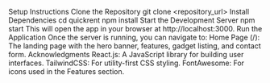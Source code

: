 Setup Instructions
Clone the Repository git clone <repository_url>
Install Dependencies cd quickrent npm install
Start the Development Server npm start This will open the app in your browser at http://localhost:3000.
Run the Application Once the server is running, you can navigate to: Home Page (/): The landing page with the hero banner, features, gadget listing, and contact form.
Acknowledgments 
React.js: A JavaScript library for building user interfaces.
TailwindCSS: For utility-first CSS styling. 
FontAwesome: For icons used in the Features section.
